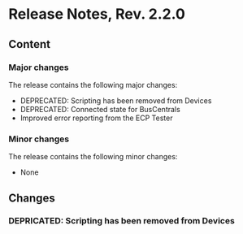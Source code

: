 # Release Notes, Rev. 2.2.0

## Content

### Major changes

The release contains the following major changes:

* DEPRECATED: Scripting has been removed from Devices
* DEPRECATED: Connected state for BusCentrals
* Improved error reporting from the ECP Tester

### Minor changes

The release contains the following minor changes:

* None

## Changes

### DEPRICATED: Scripting has been removed from Devices
